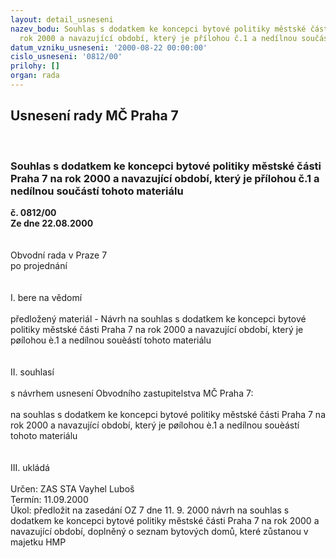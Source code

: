 ```yaml
---
layout: detail_usneseni
nazev_bodu: Souhlas s dodatkem ke koncepci bytové politiky městské části Praha 7 na
  rok 2000 a navazující období, který je přílohou č.1 a nedílnou součástí tohoto materiálu
datum_vzniku_usneseni: '2000-08-22 00:00:00'
cislo_usneseni: '0812/00'
prilohy: []
organ: rada
---
```

<div id="ucUsn_pList" class="usn">
	<span><h2>Usnesení rady MČ Praha 7 </h2>
<br></span><div class="standBody">
<span><h3>Souhlas s dodatkem ke koncepci bytové politiky městské části Praha 7 na rok 2000 a navazující období, který je přílohou č.1 a nedílnou součástí tohoto materiálu</h3></span><div class="center">
		<strong>č. 0812/00</strong><br>
	</div>
<div class="center">
		<strong>Ze dne 22.08.2000</strong><br><br>
	</div>     <br>Obvodní rada v Praze 7<br>po projednání<br><br><br>I.	bere na vědomí<br><br> předložený materiál - Návrh na souhlas s dodatkem ke koncepci bytové politiky městské části Praha 7 na rok 2000 a navazující období, který je pøílohou è.1 a nedílnou souèástí tohoto materiálu<br><br><br>II.	souhlasí<br><br>s návrhem usnesení Obvodního zastupitelstva MČ Praha 7:<br><br>na souhlas s dodatkem ke koncepci bytové politiky městské části Praha 7 na rok 2000 a navazující období, který je pøílohou è.1 a nedílnou souèástí tohoto materiálu <br><br><br>III.	ukládá <br><br> Určen:	     	ZAS STA Vayhel Luboš<br>Termín: 11.09.2000<br>Úkol:	předložit na zasedání OZ 7 dne 11. 9. 2000 návrh na souhlas s dodatkem ke koncepci bytové politiky městské části Praha 7 na rok 2000 a navazující období, doplněný o seznam bytových domů, které zůstanou v majetku HMP<br> <br>
</div>
</div>